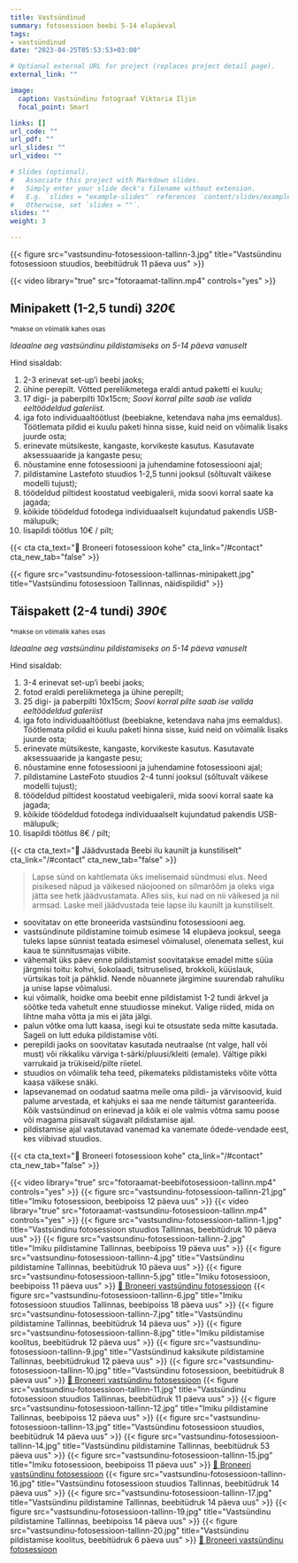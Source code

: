 ```yaml
---
title: Vastsündinud
summary: fotosessioon beebi 5-14 elupäeval
tags:
- vastsündinud
date: "2023-04-25T05:53:53+03:00"

# Optional external URL for project (replaces project detail page).
external_link: ""

image:
  caption: Vastsündinu fotograaf Viktoria Iljin
  focal_point: Smart

links: []
url_code: ""
url_pdf: ""
url_slides: ""
url_video: ""

# Slides (optional).
#   Associate this project with Markdown slides.
#   Simply enter your slide deck's filename without extension.
#   E.g. `slides = "example-slides"` references `content/slides/example-slides.md`.
#   Otherwise, set `slides = ""`.
slides: ""
weight: 3

---
```

{{< figure src="vastsundinu-fotosessioon-tallinn-3.jpg" title="Vastsündinu fotosessioon stuudios, beebitüdruk 11 päeva uus" >}}

{{< video library="true" src="fotoraamat-tallinn.mp4" controls="yes" >}}

## Minipakett (1-2,5 tundi) *320*€ 
<small>*makse on võimalik kahes osas</small>

_Ideaalne aeg vastsündinu pildistamiseks on 5-14 päeva vanuselt_

Hind sisaldab:
1. 2-3 erinevat set-up’i beebi jaoks;
2. ühine perepilt. Võtted pereliikmetega eraldi antud paketti ei kuulu;
3. 17 digi- ja paberpilti 10x15cm; _Soovi korral pilte saab ise valida eeltöödeldud galeriist._
4. iga foto individuaaltöötlust (beebiakne, ketendava naha jms eemaldus). Töötlemata pildid ei kuulu paketi hinna sisse, kuid neid on võimalik lisaks juurde osta;
5. erinevate mütsikeste, kangaste, korvikeste kasutus. Kasutavate aksessuaaride ja kangaste pesu;
6. nõustamine enne fotosessiooni ja juhendamine fotosessiooni ajal;
7. pildistamine Lastefoto stuudios 1-2,5 tunni jooksul (sõltuvalt väikese modelli tujust);
8. töödeldud piltidest koostatud veebigalerii, mida soovi korral saate ka jagada;
9. kõikide töödeldud fotodega individuaalselt kujundatud pakendis USB-mälupulk;
10. lisapildi töötlus 10€ / pilt;

{{< cta cta_text="💛 Broneeri fotosessioon kohe" cta_link="/#contact" cta_new_tab="false" >}}

{{< figure src="vastsundinu-fotosessioon-tallinnas-minipakett.jpg" title="Vastsündinu fotosessioon Tallinnas, näidispildid" >}}

## Täispakett (2-4 tundi) *390*€
<small>*makse on võimalik kahes osas</small>

_Ideaalne aeg vastsündinu pildistamiseks on 5-14 päeva vanuselt_

Hind sisaldab:
1. 3-4 erinevat set-up’i beebi jaoks;
2. fotod eraldi pereliikmetega ja ühine perepilt;
3. 25 digi- ja paberpilti 10x15cm; *Soovi korral pilte saab ise valida eeltöödeldud galeriist*
4. iga foto individuaaltöötlust (beebiakne, ketendava naha jms eemaldus). Töötlemata pildid ei kuulu paketi hinna sisse, kuid neid on võimalik lisaks juurde osta;
5. erinevate mütsikeste, kangaste, korvikeste kasutus. Kasutavate aksessuaaride ja kangaste pesu;
6. nõustamine enne fotosessiooni ja juhendamine fotosessiooni ajal;
7. pildistamine LasteFoto stuudios 2-4 tunni jooksul (sõltuvalt väikese modelli tujust);
8. töödeldud piltidest koostatud veebigalerii, mida soovi korral saate ka jagada;
9. kõikide töödeldud fotodega individuaalselt kujundatud pakendis USB-mälupulk;
10. lisapildi töötlus 8€ / pilt;

{{< cta cta_text="💛 Jäädvustada Beebi ilu kaunilt ja kunstiliselt" cta_link="/#contact" cta_new_tab="false" >}}

> Lapse sünd on kahtlemata üks imelisemaid sündmusi elus. Need pisikesed näpud ja väikesed näojooned on silmarõõm ja oleks viga jätta see hetk jäädvustamata. Alles siis, kui nad on nii väikesed ja nii armsad. Laske meil jäädvustada teie lapse ilu kaunilt ja kunstiliselt.

- soovitatav on ette broneerida vastsündinu fotosessiooni aeg.
- vastsündinute pildistamine toimub esimese 14 elupäeva jooksul, seega tuleks lapse sünnist teatada esimesel võimalusel, olenemata sellest, kui kaua te sünnitusmajas viibite.
- vähemalt üks päev enne pildistamist soovitatakse emadel mitte süüa järgmisi toitu: kohvi, šokolaadi, tsitruselised, brokkoli, küüslauk, vürtsikas toit ja pähklid. Nende nõuannete järgimine suurendab rahuliku ja unise lapse võimalusi.
- kui võimalik, hoidke oma beebit enne pildistamist 1-2 tundi ärkvel ja söötke teda vahetult enne stuudiosse minekut. Valige riided, mida on lihtne maha võtta ja mis ei jäta jälgi. 
- palun võtke oma lutt kaasa, isegi kui te otsustate seda mitte kasutada. Sageli on lutt eduka pildistamise võti.
- perepildi jaoks on soovitatav kasutada neutraalse (nt valge, hall või must) või rikkaliku värviga t-särki/pluusi/kleiti (emale). Vältige pikki varrukaid ja trükiseid/pilte riietel.
- stuudios on võimalik teha teed, pikemateks pildistamisteks võite võtta kaasa väikese snäki.
- lapsevanemad on oodatud saatma meile oma pildi- ja värvisoovid, kuid palume arvestada, et kahjuks ei saa me nende täitumist garanteerida. Kõik vastsündinud on erinevad ja kõik ei ole valmis võtma samu poose või magama piisavalt sügavalt pildistamise ajal.
- pildistamise ajal vastutavad vanemad ka vanemate õdede-vendade eest, kes viibivad stuudios.

{{< cta cta_text="💛 Broneeri fotosessioon kohe" cta_link="/#contact" cta_new_tab="false" >}}

{{< video library="true" src="fotoraamat-beebifotosessioon-tallinn.mp4" controls="yes" >}}
{{< figure src="vastsundinu-fotosessioon-tallinn-21.jpg" title="Imiku fotosessioon, beebipoiss 12 päeva uus" >}}
{{< video library="true" src="fotoraamat-vastsundinu-fotosessioon-tallinn.mp4" controls="yes" >}}
{{< figure src="vastsundinu-fotosessioon-tallinn-1.jpg" title="Vastsündinu fotosessioon stuudios Tallinnas, beebitüdruk 10 päeva uus" >}}
{{< figure src="vastsundinu-fotosessioon-tallinn-2.jpg" title="Imiku pildistamine Tallinnas, beebipoiss 19 päeva uus" >}}
{{< figure src="vastsundinu-fotosessioon-tallinn-4.jpg" title="Vastsündinu pildistamine Tallinnas, beebitüdruk 10 päeva uus" >}}
{{< figure src="vastsundinu-fotosessioon-tallinn-5.jpg" title="Imiku fotosessioon, beebipoiss 11 päeva uus" >}}
[💛 Broneeri vastsündinu fotosessioon](/#contact)
{{< figure src="vastsundinu-fotosessioon-tallinn-6.jpg" title="Imiku fotosessioon stuudios Tallinnas, beebipoiss 18 päeva uus" >}}
{{< figure src="vastsundinu-fotosessioon-tallinn-7.jpg" title="Vastsündinu pildistamine Tallinnas, beebitüdruk 14 päeva uus" >}}
{{< figure src="vastsundinu-fotosessioon-tallinn-8.jpg" title="Imiku pildistamise koolitus, beebitüdruk 12 päeva uus" >}}
{{< figure src="vastsundinu-fotosessioon-tallinn-9.jpg" title="Vastsündinud kaksikute pildistamine Tallinnas, beebitüdrukud 12 päeva uus" >}}
{{< figure src="vastsundinu-fotosessioon-tallinn-10.jpg" title="Vastsündinu fotosessioon, beebitüdruk 8 päeva uus" >}}
[💛 Broneeri vastsündinu fotosessioon](/#contact)
{{< figure src="vastsundinu-fotosessioon-tallinn-11.jpg" title="Vastsündinu fotosessioon stuudios Tallinnas, beebitüdruk 11 päeva uus" >}}
{{< figure src="vastsundinu-fotosessioon-tallinn-12.jpg" title="Imiku pildistamine Tallinnas, beebipoiss 12 päeva uus" >}}
{{< figure src="vastsundinu-fotosessioon-tallinn-13.jpg" title="Vastsündinu fotosessioon stuudios, beebitüdruk 14 päeva uus" >}}
{{< figure src="vastsundinu-fotosessioon-tallinn-14.jpg" title="Vastsündinu pildistamine Tallinnas, beebitüdruk 53 päeva uus" >}}
{{< figure src="vastsundinu-fotosessioon-tallinn-15.jpg" title="Imiku fotosessioon, beebipoiss 11 päeva uus" >}}
[💛 Broneeri vastsündinu fotosessioon](/#contact)
{{< figure src="vastsundinu-fotosessioon-tallinn-16.jpg" title="Vastsündinu fotosessioon stuudios Tallinnas, beebitüdruk 14 päeva uus" >}}
{{< figure src="vastsundinu-fotosessioon-tallinn-17.jpg" title="Vastsündinu pildistamine Tallinnas, beebitüdruk 14 päeva uus" >}}
{{< figure src="vastsundinu-fotosessioon-tallinn-19.jpg" title="Vastsündinu pildistamine Tallinnas, beebipoiss 14 päeva uus" >}}
{{< figure src="vastsundinu-fotosessioon-tallinn-20.jpg" title="Vastsündinu pildistamise koolitus, beebitüdruk 6 päeva uus" >}}
[💛 Broneeri vastsündinu fotosessioon](/#contact)